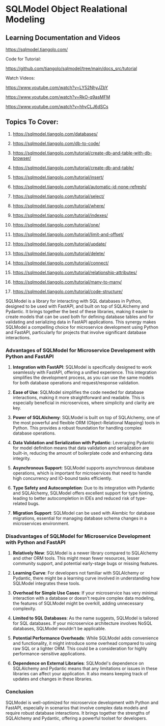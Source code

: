 # SQLModel Object Realational Modeling

## Learning Documentation and Videos

https://sqlmodel.tiangolo.com/

Code for Tutorial:

https://github.com/tiangolo/sqlmodel/tree/main/docs_src/tutorial

Watch Videos:

https://www.youtube.com/watch?v=LY52NhyJZbY

https://www.youtube.com/watch?v=RkO-q9asMFM

https://www.youtube.com/watch?v=hhyCLJ6dSCs

## Topics To Cover:

1. https://sqlmodel.tiangolo.com/databases/

2. https://sqlmodel.tiangolo.com/db-to-code/

3. https://sqlmodel.tiangolo.com/tutorial/create-db-and-table-with-db-browser/

4. https://sqlmodel.tiangolo.com/tutorial/create-db-and-table/

5. https://sqlmodel.tiangolo.com/tutorial/insert/

6. https://sqlmodel.tiangolo.com/tutorial/automatic-id-none-refresh/

7. https://sqlmodel.tiangolo.com/tutorial/select/

8. https://sqlmodel.tiangolo.com/tutorial/where/

9. https://sqlmodel.tiangolo.com/tutorial/indexes/

10. https://sqlmodel.tiangolo.com/tutorial/one/

11. https://sqlmodel.tiangolo.com/tutorial/limit-and-offset/

12. https://sqlmodel.tiangolo.com/tutorial/update/

13. https://sqlmodel.tiangolo.com/tutorial/delete/

14. https://sqlmodel.tiangolo.com/tutorial/connect/

15. https://sqlmodel.tiangolo.com/tutorial/relationship-attributes/

16. https://sqlmodel.tiangolo.com/tutorial/many-to-many/

17. https://sqlmodel.tiangolo.com/tutorial/code-structure/



SQLModel is a library for interacting with SQL databases in Python, designed to be used with FastAPI, and built on top of SQLAlchemy and Pydantic. It brings together the best of these libraries, making it easier to create models that can be used both for defining database tables and for validating and serializing data in FastAPI applications. This synergy makes SQLModel a compelling choice for microservice development using Python and FastAPI, particularly for projects that involve significant database interactions.

### Advantages of SQLModel for Microservice Development with Python and FastAPI

1. **Integration with FastAPI**: SQLModel is specifically designed to work seamlessly with FastAPI, offering a unified experience. This integration simplifies the development process, as you can use the same models for both database operations and request/response validation.

2. **Ease of Use**: SQLModel simplifies the code needed for database interactions, making it more straightforward and readable. This is especially beneficial in microservices, where simplicity and clarity are key.

3. **Power of SQLAlchemy**: SQLModel is built on top of SQLAlchemy, one of the most powerful and flexible ORM (Object-Relational Mapping) tools in Python. This provides a robust foundation for handling complex database operations.

4. **Data Validation and Serialization with Pydantic**: Leveraging Pydantic for model definition means that data validation and serialization are built-in, reducing the amount of boilerplate code and enhancing data integrity.

5. **Asynchronous Support**: SQLModel supports asynchronous database operations, which is important for microservices that need to handle high concurrency and IO-bound tasks efficiently.

6. **Type Safety and Autocompletion**: Due to its integration with Pydantic and SQLAlchemy, SQLModel offers excellent support for type hinting, leading to better autocompletion in IDEs and reduced risk of type-related bugs.

7. **Migration Support**: SQLModel can be used with Alembic for database migrations, essential for managing database schema changes in a microservices environment.

### Disadvantages of SQLModel for Microservice Development with Python and FastAPI

1. **Relatively New**: SQLModel is a newer library compared to SQLAlchemy and other ORM tools. This might mean fewer resources, lesser community support, and potential early-stage bugs or missing features.

2. **Learning Curve**: For developers not familiar with SQLAlchemy or Pydantic, there might be a learning curve involved in understanding how SQLModel integrates these tools.

3. **Overhead for Simple Use Cases**: If your microservice has very minimal interaction with a database or doesn't require complex data modeling, the features of SQLModel might be overkill, adding unnecessary complexity.

4. **Limited to SQL Databases**: As the name suggests, SQLModel is tailored for SQL databases. If your microservice architecture involves NoSQL databases, SQLModel wouldn't be applicable.

5. **Potential Performance Overheads**: While SQLModel adds convenience and functionality, it might introduce some overhead compared to using raw SQL or a lighter ORM. This could be a consideration for highly performance-sensitive applications.

6. **Dependence on External Libraries**: SQLModel's dependence on SQLAlchemy and Pydantic means that any limitations or issues in these libraries can affect your application. It also means keeping track of updates and changes in these libraries.

### Conclusion

SQLModel is well-optimized for microservice development with Python and FastAPI, especially in scenarios that involve complex data models and require robust database interactions. It brings together the strengths of SQLAlchemy and Pydantic, offering a powerful toolset for developers. 


